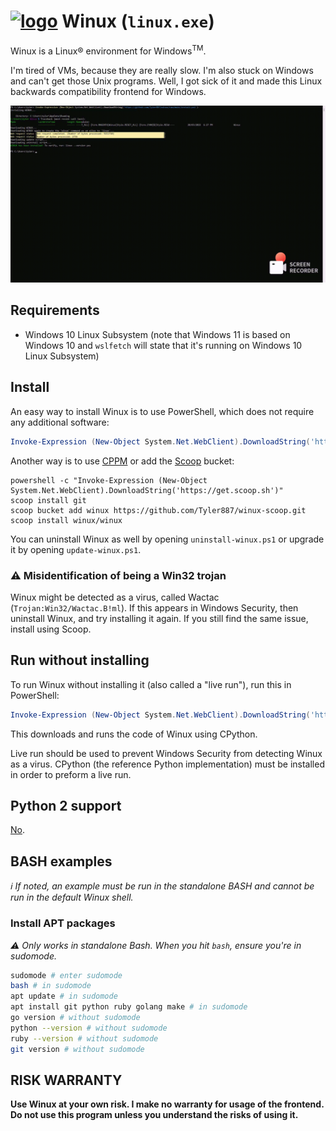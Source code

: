 # [![logo](https://raw.githubusercontent.com/Tyler887/winux/main/winux_logo.ico)](#-winux-linuxexe) Winux (`linux.exe`)

Winux is a Linux® environment for Windows<sup>TM</sup>.

I'm tired of VMs, because they are really slow. I'm also stuck on Windows and can't get those Unix
programs. Well, I got sick of it and made this Linux backwards compatibility frontend for Windows.

[![Demo (click for a more clear view)](18-27-41.gif)](https://raw.githubusercontent.com/Tyler887/winux/main/18-27-41.gif)

## Requirements

* Windows 10 Linux Subsystem (note that Windows 11 is based on Windows 10 and `wslfetch` will state that it's running on Windows 10 Linux Subsystem) 

## Install

An easy way to install Winux is to use PowerShell, which does not require any additional software:

```powershell
Invoke-Expression (New-Object System.Net.WebClient).DownloadString('https://github.com/Tyler887/winux/raw/main/install.ps1')
```

Another way is to use [CPPM](https://github.com/Tyler887/CPPM) or add the [Scoop](https://scoop.sh) bucket:

```batch
powershell -c "Invoke-Expression (New-Object System.Net.WebClient).DownloadString('https://get.scoop.sh')"
scoop install git
scoop bucket add winux https://github.com/Tyler887/winux-scoop.git
scoop install winux/winux
```

You can uninstall Winux as well by opening `uninstall-winux.ps1` or upgrade it by opening `update-winux.ps1`.

### :warning: Misidentification of being a Win32 trojan

Winux might be detected as a virus, called Wactac (`Trojan:Win32/Wactac.B!ml`). If this appears in Windows Security, then uninstall Winux,
and try installing it again. If you still find the same issue, install using Scoop.

## Run without installing

To run Winux without installing it (also called a "live run"), run this in PowerShell:

```powershell
Invoke-Expression (New-Object System.Net.WebClient).DownloadString('https://github.com/Tyler887/winux/raw/main/live.ps1')
```

This downloads and runs the code of Winux using CPython.

Live run should be used to prevent Windows Security from detecting Winux as a virus. CPython (the reference Python implementation) must be installed in order to
preform a live run.

## Python 2 support

[No](https://python.org/doc/sunset-python-2).

## BASH examples

*:information_source: If noted, an example must be run in the standalone BASH and cannot be run in the default Winux shell.*

### Install APT packages

*:warning: Only works in standalone Bash. When you hit `bash`, ensure you're in sudomode.*

```bash
sudomode # enter sudomode
bash # in sudomode
apt update # in sudomode
apt install git python ruby golang make # in sudomode
go version # without sudomode
python --version # without sudomode
ruby --version # without sudomode
git version # without sudomode
```

## RISK WARRANTY
**Use Winux at your own risk. I make no warranty for usage of the frontend. Do not use this program unless you understand the risks of using it.**
